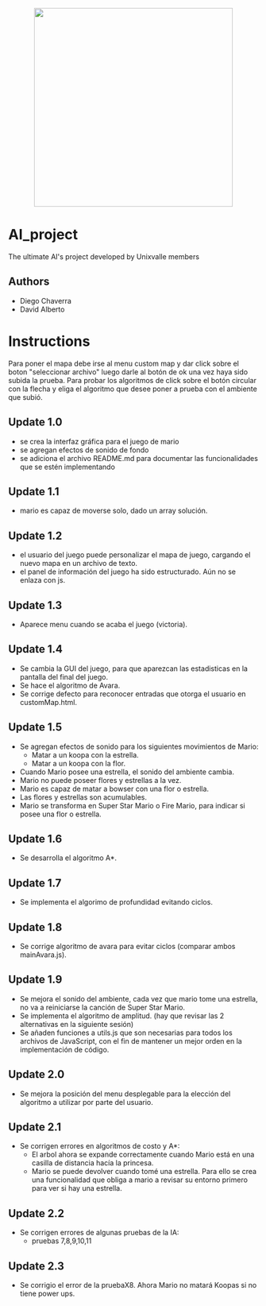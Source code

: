 <p align='center'>
  <img width='400' heigth='450' src='https://user-images.githubusercontent.com/62605744/171186764-43f7aae0-81a9-4b6e-b4ce-af963564eafb.png'>
</p>

# AI_project
The ultimate AI's project developed by Unixvalle members

## Authors
- Diego Chaverra
- David Alberto

# Instructions
Para poner el mapa debe irse al menu custom map y dar click sobre el boton "seleccionar archivo" luego darle al botón de ok una vez haya sido subida la prueba. Para probar los algoritmos de click sobre el botón circular con la flecha y eliga el algoritmo que desee poner a prueba con el ambiente que subió.

## Update 1.0
- se crea la interfaz gráfica para el juego de mario 
- se agregan efectos de sonido de fondo 
- se adiciona el archivo README.md para documentar las funcionalidades que se estén implementando

## Update 1.1
- mario es capaz de moverse solo, dado un array solución.

## Update 1.2
- el usuario del juego puede personalizar el mapa de juego, cargando el nuevo mapa en un archivo de texto.
- el panel de información del juego ha sido estructurado. Aún no se enlaza con js.

## Update 1.3
- Aparece menu cuando se acaba el juego (victoria).

## Update 1.4
- Se cambia la GUI del juego, para que aparezcan las estadisticas en la pantalla del final del juego.
- Se hace el algoritmo de Avara.
- Se corrige defecto para reconocer entradas que otorga el usuario en customMap.html.

## Update 1.5
- Se agregan efectos de sonido para los siguientes movimientos de Mario:
  - Matar a un koopa con la estrella.
  - Matar a un koopa con la flor.
- Cuando Mario posee una estrella, el sonido del ambiente cambia.
- Mario no puede poseer flores y estrellas a la vez.
- Mario es capaz de matar a bowser con una flor o estrella.
- Las flores y estrellas son acumulables.
- Mario se transforma en Super Star Mario o Fire Mario, para indicar si posee una flor o estrella.

## Update 1.6
- Se desarrolla el algoritmo A*.

## Update 1.7
- Se implementa el algorimo de profundidad evitando ciclos.

## Update 1.8
- Se corrige algoritmo de avara para evitar ciclos (comparar ambos mainAvara.js).

## Update 1.9
- Se mejora el sonido del ambiente, cada vez que mario tome una estrella, no va a reiniciarse la canción de Super Star Mario.
- Se implementa el algoritmo de amplitud. (hay que revisar las 2 alternativas en la siguiente sesión)
- Se añaden funciones a utils.js que son necesarias para todos los archivos de JavaScript, con el fin de mantener un mejor orden en la implementación de código.

## Update 2.0
- Se mejora la posición del menu desplegable para la elección del algoritmo a utilizar por parte del usuario.

## Update 2.1
- Se corrigen errores en algoritmos de costo y A*:
  - El arbol ahora se expande correctamente cuando Mario está en una casilla de distancia hacía la princesa.
  - Mario se puede devolver cuando tomé una estrella. Para ello se crea una funcionalidad que obliga a mario a revisar su entorno primero para ver si hay una estrella.

## Update 2.2
- Se corrigen errores de algunas pruebas de la IA:
  - pruebas 7,8,9,10,11

## Update 2.3
- Se corrigio el error de la pruebaX8. Ahora Mario no matará Koopas si no tiene power ups.
